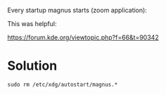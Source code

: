 Every startup magnus starts (zoom application):

This was helpful:

https://forum.kde.org/viewtopic.php?f=66&t=90342

# Solution

`sudo rm /etc/xdg/autostart/magnus.*`
